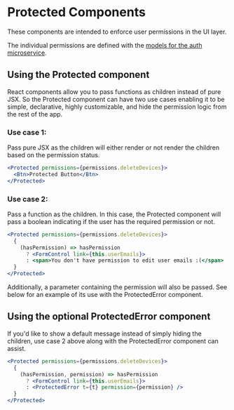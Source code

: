 Protected Components
=================================

These components are intended to enforce user permissions in the UI layer.

The individual permissions are defined with the [models for the auth microservice](../../../services/models/authModels.js).


## Using the Protected component

React components allow you to pass functions as children instead of pure JSX. So the Protected component can have two use cases
enabling it to be simple, declarative, highly customizable, and hide the permission logic from the rest of the app.

### Use case 1: 

Pass pure JSX as the children will either render or not render the children based on the permission status.

```jsx
<Protected permissions={permissions.deleteDevices}>
  <Btn>Protected Button</Btn>
</Protected>
```

### Use case 2: 

Pass a function as the children. In this case, the Protected component will pass a boolean indicating if the user has the required permission or not.

```jsx
<Protected permissions={permissions.deleteDevices}>
  {
    (hasPermission) => hasPermission 
      ? <FormControl link={this.userEmails}> 
      : <span>You don't have permission to edit user emails :(</span>
  }
</Protected>
```
Additionally, a parameter containing the permission will also be passed. See below for an example of its use with the ProtectedError component.

## Using the optional ProtectedError component

If you'd like to show a default message instead of simply hiding the children, use case 2 above along with the ProtectedError component can assist.

```jsx
<Protected permissions={permissions.deleteDevices}>
  {
    (hasPermission, permission) => hasPermission 
      ? <FormControl link={this.userEmails}> 
      : <ProtectedError t={t} permission={permission} /> 
  }
</Protected>
```
